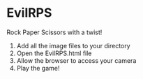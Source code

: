 # EvilRPS
Rock Paper Scissors with a twist!
1) Add all the image files to your directory
2) Open the EvilRPS.html file
3) Allow the browser to access your camera
4) Play the game!
